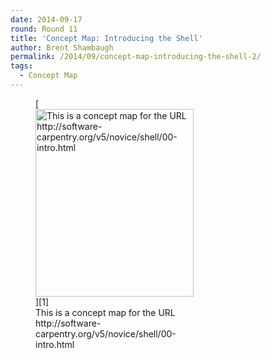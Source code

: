 ```yaml
---
date: 2014-09-17
round: Round 11
title: 'Concept Map: Introducing the Shell'
author: Brent Shambaugh
permalink: /2014/09/concept-map-introducing-the-shell-2/
tags:
  - Concept Map
---
```

<figure id="attachment_8780" style="width: 253px;" class="wp-caption alignnone">[<img class="size-medium wp-image-8780" alt="This is a concept map for the URL http://software-carpentry.org/v5/novice/shell/00-intro.html" src="/training-course/uploads/2014/09/intro_computers2-253x300.png" width="253" height="300" />][1]<figcaption class="wp-caption-text">This is a concept map for the URL http://software-carpentry.org/v5/novice/shell/00-intro.html</figcaption></figure>

 [1]: /training-course/uploads/2014/09/intro_computers2.png
